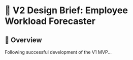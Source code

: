 # 📘 V2 Design Brief: Employee Workload Forecaster

## 🔄 Overview
Following successful development of the V1 MVP...